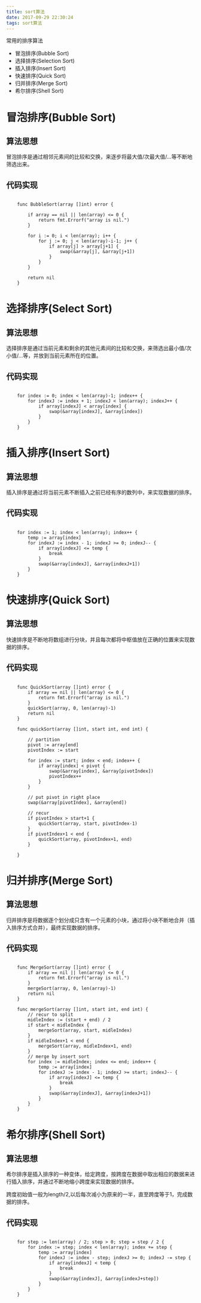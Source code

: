 ```yaml
---
title: sort算法
date: 2017-09-29 22:30:24
tags: sort算法
---
```


常用的排序算法

- 冒泡排序(Bubble Sort)
- 选择排序(Selection Sort)
- 插入排序(Insert Sort)
- 快速排序(Quick Sort)
- 归并排序(Merge Sort)
- 希尔排序(Shell Sort)

<!--more-->


# 冒泡排序(Bubble Sort)

## 算法思想

冒泡排序是通过相邻元素间的比较和交换，来逐步将最大值/次最大值/...等不断地筛选出来。

## 代码实现

```

	func BubbleSort(array []int) error {

		if array == nil || len(array) <= 0 {
			return fmt.Errorf("array is nil.")
		}
	
		for i := 0; i < len(array); i++ {
			for j := 0; j < len(array)-i-1; j++ {
				if array[j] > array[j+1] {
					swap(&array[j], &array[j+1])
				}
			}
		}
	
		return nil
	}

```

# 选择排序(Select Sort)

## 算法思想

选择排序是通过当前元素和剩余的其他元素间的比较和交换，来筛选出最小值/次小值/...等，并放到当前元素所在的位置。

## 代码实现

```
	
	for index := 0; index < len(array)-1; index++ {
		for indexJ := index + 1; indexJ < len(array); indexJ++ {
			if array[indexJ] < array[index] {
				swap(&array[indexJ], &array[index])
			}
		}
	}
```

# 插入排序(Insert Sort)

## 算法思想

插入排序是通过将当前元素不断插入之前已经有序的数列中，来实现数据的排序。

## 代码实现

```

	for index := 1; index < len(array); index++ {
		temp := array[index]
		for indexJ := index - 1; indexJ >= 0; indexJ-- {
			if array[indexJ] <= temp {
				break
			}
			swap(&array[indexJ], &array[indexJ+1])
		}
	}
```

# 快速排序(Quick Sort)

## 算法思想

快速排序是不断地将数组进行分块，并且每次都将中枢值放在正确的位置来实现数据的排序。

## 代码实现

```

	func QuickSort(array []int) error {
		if array == nil || len(array) <= 0 {
			return fmt.Errorf("array is nil.")
		}
		quickSort(array, 0, len(array)-1)
		return nil
	}
	
	func quickSort(array []int, start int, end int) {
	
		// partition
		pivot := array[end]
		pivotIndex := start
	
		for index := start; index < end; index++ {
			if array[index] < pivot {
				swap(&array[index], &array[pivotIndex])
				pivotIndex++
			}
		}
	
		// put pivot in right place
		swap(&array[pivotIndex], &array[end])
	
		// recur
		if pivotIndex > start+1 {
			quickSort(array, start, pivotIndex-1)
		}
		if pivotIndex+1 < end {
			quickSort(array, pivotIndex+1, end)
		}
	
	}
```

# 归并排序(Merge Sort)

## 算法思想

归并排序是将数据逐个划分成只含有一个元素的小块，通过将小块不断地合并（插入排序方式合并），最终实现数据的排序。

## 代码实现

```

	func MergeSort(array []int) error {
		if array == nil || len(array) <= 0 {
			return fmt.Errorf("array is nil.")
		}
		mergeSort(array, 0, len(array)-1)
		return nil
	}
	
	func mergeSort(array []int, start int, end int) {
		// recur to split
		midleIndex := (start + end) / 2
		if start < midleIndex {
			mergeSort(array, start, midleIndex)
		}
		if midleIndex+1 < end {
			mergeSort(array, midleIndex+1, end)
		}
		// merge by insert sort
		for index := midleIndex; index <= end; index++ {
			temp := array[index]
			for indexJ := index - 1; indexJ >= start; indexJ-- {
				if array[indexJ] <= temp {
					break
				}
				swap(&array[indexJ], &array[indexJ+1])
			}
		}
	}
```

# 希尔排序(Shell Sort)

## 算法思想

希尔排序是插入排序的一种变体，给定跨度，按跨度在数据中取出相应的数据来进行插入排序，并通过不断地缩小跨度来实现数据的排序。

跨度初始值一般为length/2,以后每次减小为原来的一半，直至跨度等于1，完成数据的排序。

## 代码实现

```

	for step := len(array) / 2; step > 0; step = step / 2 {
		for index := step; index < len(array); index += step {
			temp := array[index]
			for indexJ := index - step; indexJ >= 0; indexJ -= step {
				if array[indexJ] < temp {
					break
				}
				swap(&array[indexJ], &array[indexJ+step])
			}
		}
	}
```